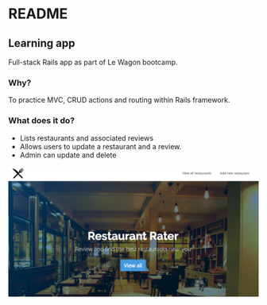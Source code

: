 # README

## Learning app

Full-stack Rails app as part of Le Wagon bootcamp.

### Why?
To practice MVC, CRUD actions and routing within Rails framework.

### What does it do?
* Lists restaurants and associated reviews
* Allows users to update a restaurant and a review.
* Admin can update and delete


![homeage image](app/assets/images/homepage_readme.png?raw=true)